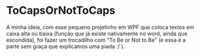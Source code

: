 # ToCapsOrNotToCaps
A minha ideia, com esse pequeno projetinho em WPF que coloca textos em caixa alta ou baixa (função que já existe nativamente no word, ainda que escondida), foi fazer um trocadilho com "To Be or Not to Be" (e essa é a parte sem graça que explicamos uma piada :/ ).
